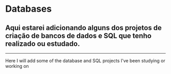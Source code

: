 # Databases
## Aqui estarei adicionando alguns dos projetos de criação de bancos de dados e SQL que tenho realizado ou estudado.
------
Here I will add some of the database and SQL projects I've been studying or working on
